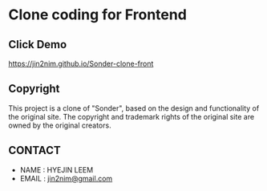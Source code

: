 # Clone coding for Frontend

## Click Demo

https://jin2nim.github.io/Sonder-clone-front

## Copyright

This project is a clone of "Sonder", based on the design and functionality of the original site. The copyright and trademark rights of the original site are owned by the original creators.

## CONTACT

- NAME : HYEJIN LEEM
- EMAIL : jin2nim@gmail.com
